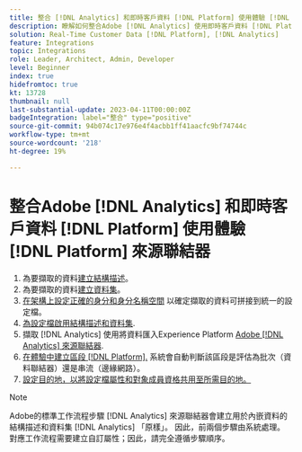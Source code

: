 ```yaml
---
title: 整合 [!DNL Analytics] 和即時客戶資料 [!DNL Platform] 使用體驗 [!DNL Platform] 來源聯結器教學課程
description: 瞭解如何整合Adobe [!DNL Analytics] 使用即時客戶資料 [!DNL Platform] 使用體驗 [!DNL Platform] 來源聯結器。
solution: Real-Time Customer Data [!DNL Platform], [!DNL Analytics]
feature: Integrations
topic: Integrations
role: Leader, Architect, Admin, Developer
level: Beginner
index: true
hidefromtoc: true
kt: 13728
thumbnail: null
last-substantial-update: 2023-04-11T00:00:00Z
badgeIntegration: label="整合" type="positive"
source-git-commit: 94b074c17e976e4f4acbb1ff41aacfc9bf74744c
workflow-type: tm+mt
source-wordcount: '218'
ht-degree: 19%

---
```



# 整合Adobe [!DNL Analytics] 和即時客戶資料 [!DNL Platform] 使用體驗 [!DNL Platform] 來源聯結器

<ol>
    <li>為要擷取的資料<a href="https://experienceleague.adobe.com/?lang=en#dashboard/learning" _target="_blank" rel="noopener noreferrer">建立結構描述</a>。</li>
    <li>為要擷取的資料<a href="https://experienceleague.adobe.com/docs/platform-learn/tutorials/data-ingestion/create-datasets-and-ingest-data.html" _target="_blank" rel="noopener noreferrer">建立資料集</a>。</a></li>
    <li><a href="https://experienceleague.adobe.com/docs/platform-learn/tutorials/identities/label-ingest-and-verify-identity-data.html?lang=en" _target="_blank" rel="noopener noreferrer">在架構上設定正確的身分和身分名稱空間</a> 以確定擷取的資料可拼接到統一的設定檔。</li> 
    <li><a href="https://experienceleague.adobe.com/docs/platform-learn/tutorials/profiles/bring-data-into-the-real-time-customer-profile.html?lang=zh-Hant" _target="_blank" rel="noopener noreferrer">為設定檔啟用結構描述和資料集</a>.</li>
    <li>擷取 [!DNL Analytics] 使用將資料匯入Experience Platform <a href="https://experienceleague.adobe.com/docs/platform-learn/tutorials/sources/ingest-data-from-adobe-analytics.html?lang=zh-Hant" _target="_blank" rel="noopener noreferrer">Adobe [!DNL Analytics] 來源聯結器</a>.</li>
    <li><a href="https://experienceleague.adobe.com/docs/platform-learn/tutorials/audiences/create-audiences.html" _target="_blank" rel="noopener noreferrer">在體驗中建立區段 [!DNL Platform].</a> 系統會自動判斷該區段是評估為批次（資料聯結器）還是串流（邊緣網路）。</li>
    <li><a href="https://experienceleague.adobe.com/docs/platform-learn/tutorials/destinations/create-destinations-and-activate-data.html" _target="_blank" rel="noopener noreferrer">設定目的地，以將設定檔屬性和對象成員資格共用至所需目的地。</a></li>   
</ol>

>[!NOTE]
>
>Adobe的標準工作流程步驟 [!DNL Analytics] 來源聯結器會建立用於內嵌資料的結構描述和資料集 [!DNL Analytics] 「原樣」。 因此，前兩個步驟由系統處理。 對應工作流程需要建立自訂屬性；因此，請完全遵循步驟順序。
